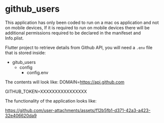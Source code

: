 # github_users

This application has only been coded to run on a mac os application and not on mobile devices,
If it is required to run on mobile devices there will be additional permissions required to be 
declared in the manifeset and Info.plist.

Flutter project to retrieve details from Github API, you will need a `.env` file that is stored inside:
- gitub_users
    - config
        - config.env

The contents will look like:
DOMAIN=https://api.github.com

GITHUB_TOKEN=XXXXXXXXXXXXXXXX


The functionality of the application looks like:

https://github.com/user-attachments/assets/f12b5fb1-d371-42a3-a423-32e406620da9

